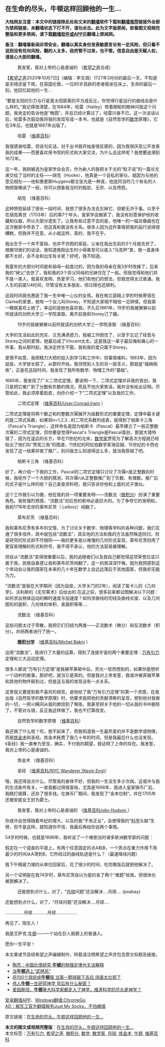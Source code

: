  <h2>在生命的尽头，牛顿这样回顾他的一生...</h2> <p class="notice"><b>大陆网友注意：本文中的链接除此处和文末的<a href="https://github.com/bannedbook/fanqiang" >翻墙</a>软件下载和<a href="https://github.com/killgcd/justmysocks/blob/master/README.md">翻墙推荐</a>链接外全部为禁网链接，未翻墙状态下打不开，请勿点击。此为文字版禁闻，欲看图文视频完整版和更多禁闻，请下载<a href="https://github.com/bannedbook/fanqiang">翻墙软件或APP</a>后翻墙上禁闻网。</p><p>备注：翻墙看新闻非常安全，翻墙以真实身份发表敏感言论有一定风险，但只看不说则没有任何风险，翻的人太多，政府管不过来，也不管。信息自由是天赋人权，请放心大胆的翻墙。</b></p>  <div class="entry"> <figure><figcaption>我发誓，我对上帝的心是虔诚的    （<a href="https://www.bannedbook.org/bnews/tag/%e5%b8%8c%e6%9c%9b%e4%b9%8b%e5%a3%b0/" class="st_tag internal_tag" rel="tag" title="标签 希望之声 下的日志">希望之声</a>合成）</figcaption></figure> <p>【<span class='wp_keywordlink_affiliate'><a href="https://www.soundofhope.org" title="希望之声" target="_blank">希望之声</a></span>2020年10月7日】（编辑：李文涵）1727年3月份的最后一天，不知道是天晴还是下雨，在英国伦敦，一位85岁高龄的老者稳坐在床上，生命的最后一刻，他回忆起他的一生&#8230;</p> <p></p> <p>“要是太阳的引力与行星离太阳距离的平方成反比，你觉得行星运行的曲线会是什么样的。”我记得很清楚，在1684年，哈雷（Halley）带着期盼的眼神问我这个问题，我肯定的告诉他是“椭圆”，并且已经计算过了，哈雷兴奋不已。这一次谈话以后，哈雷多次鼓动我将我的发现写成一本书，也就是《自然哲学的<a href="https://www.bannedbook.org/bnews/tag/%e6%95%b0%e5%ad%a6/" class="st_tag internal_tag" rel="tag" title="标签 数学 下的日志">数学</a>原理》，它在3年后，也就是1687年出版了。</p> <figure><figcaption>哈雷   （<a href="https://www.bannedbook.org/bnews/tag/%e7%bb%b4%e5%9f%ba%e7%99%be%e7%a7%91/" class="st_tag internal_tag" rel="tag" title="标签 维基百科 下的日志">维基百科</a>）</figcaption></figure> <p>我很感谢哈雷，但说句实话，对于出书我开始是很反感的，因为我很厌恶公开发表我的成果——而更喜欢用书信的形式和大家交流，为什么会这样呢？我想要追溯到1672年。</p> <p>这一年，我刚被选为皇家学会会员，作为新人的我把关于光的“粒子说”的一篇论文递交给了当时的主任——胡克（Hooke），他真是一个自私的家伙，就因为与他的意见相左——他和惠更斯Huygens都主张光是一种波，他连同当时几个有名的人物把我嘲讽了一般，你可以想象我当时的尴尬、无奈、以及愤怒。</p> <figure><figcaption>胡克  （维基百科）</figcaption></figure> <p>这种愤怒延续了很长一段时间、我想了很多办法去忘掉它、但都无济于事。以至于在胡克离世（1703年）后的第7个年头，皇家学会搬家了，我没有刻意保护他的收藏和仪器，所以大部分遗失了。让我有些过意不去的是，他唯一的一幅肖像画也在这次搬家中弄丢了、但这真和我没有关系。很多人因为这件事情把我的品行说得很糟糕，但我并不在意，从小就这样，真的，我不在乎。</p> <p>我出生于一个并不富裕、也并不穷困的家庭，父亲在我出生前的3个月就去世了，根据邻居们的谈话，我知道我刚出生时小得甚至可以装入“马克杯”里，我一直身体都不太好，会不会和出生有关呢？好吧，我不知道。</p> <p>我童年的大部分时间是和祖母一起度过的，因为我的母亲在我3岁时改嫁了，后来我的“继父”去世了，我和我的3个异父同母的兄妹住在了一起。但我觉得和他们并不是一类人，我喜欢发明、热爱学习，他们有他们的想法，但我觉得太过普通。我人生的前面1/4时间，尽管没有太多朋友，但过得也还顺利。</p> <p>这段时间我也邂逅了我一生中唯一心仪的女孩。我在格兰瑟姆上学的时候寄宿在Clarke的家里，她有一个女儿叫Storey，不知道大家相不相信一见钟情，但我第一眼就喜欢上她了，幸运的是她也喜欢我。不久后1661年，19岁的我被舅舅以前所就读的剑桥大学三一学院录取，离开前我和Storey订了婚。</p>  <figure><figcaption>19岁的我被舅舅以前所就读的剑桥大学三一学院录取  （维基百科）</figcaption></figure> <p>大学的生活如此的充实、又充满诱惑力，我被工作困住了，以至于忘记了经营与Storey之间的爱情，她最后成了VIncent太太，这是我这一辈子最后悔和痛心的一件事，我从那时起，我决定终生不娶。我和我的爱只属于Storey。</p> <p>爱情不如意，我把精力大把的投入到学习和工作中，但事情难料。1663年，因为鼠疫，大学放长假了。从那时开始，我领悟到人生的另一层含义，那就是“福祸相依”，正是在这段时间，我发现了我所有数学、物理工作的“基础”。</p> <p>1665年，我发现了广义二项式定理，要说明一下，二项式定理并非我的首创，我只是把它推广到了分数和负数的情况，而且不怕大家笑话，我并没有给出证明。尽管如此，我必须厚着脸皮，向你介绍一下“二项式定理”以及我的工作。</p> <figure><figcaption>二项式定理 （<a target="_blank" href="https://creativecommons.org/licenses/by-sa/3.0/">维基百科/User:Conrad.Irwin</a> ）</figcaption></figure> <p>二项式定理是将两个数之和的整数次幂展开为级数形式的重要定理，定理中最关键的是二项式系数，如果将n=1,2,3&#8230;的二项式系数列成表，就得到了帕斯卡三角（Pascal&#x27;s Triangle），这样命名是因为帕斯卡（Pascal）最早建立了一般正整数次幂的二项式定理，但你要是觉得Pascal&#x27;s Triangle是Pascal首创，那就大错特错了，因为在遥远的东方，早在11世纪的北宋，<a href="https://www.bannedbook.org/bnews/tag/%E6%95%B0%E5%AD%A6%E5%AE%B6/" class="st_tag internal_tag" rel="tag" title="标签 数学家 下的日志">数学家</a>贾宪为了解高次方程就已经给出了他们叫“贾宪三角”的图谱，11世纪的阿拉伯数学家海亚姆、15世纪的卡西也发现了这一结果并做了推广。别问我怎么知道得这么多，就当我穿越了吧。</p> <figure><figcaption>帕斯卡三角  （维基百科）</figcaption></figure> <p>好了，再介绍一下我的工作，Pascal的二项式定理只讨论了次幂n是正整数的时候，我呢作了一个大胆的猜测，将次幂n从正整数推广到了负数、有理数，推广后的式子是什么样的呢？自己查查资料吧，我只告诉你他和上面的式子类似。</p> <p>这个工作我引以为傲，他在我的另一项重要发明——流数法（<a href="https://www.bannedbook.org/bnews/tag/%E5%BE%AE%E7%A7%AF%E5%88%86/" class="st_tag internal_tag" rel="tag" title="标签 微积分 下的日志">微积分</a>）扮演了重要角色。我有强烈预感，“流数法”对后世的影响必是巨大的。为了争夺它的发明权，我和1716年去世的莱布尼茨（ Leibniz）闹翻了。</p> <figure><figcaption>莱布尼茨   （维基百科）</figcaption></figure> <p>我和莱布尼茨有多年的交情，为了讨论关于数学、物理等学科的各种问题，我们互通了很多信件，其中就包括“流数法”，其实他的方法和我的方法虽然殊途同归，但是研究的形式却不尽相同——我的更多是以难懂的几何形式呈现，莱布尼茨则用了更容易理解的形式和符号，我不得不承认，他的方法容易被理解。</p> <p>但自从“流数法”变得很重要以后，我的追随者们以及我自己都觉得这项荣誉应该只属于我，民族自豪感让我和莱布尼茨闹翻了，这一刻我深深忏悔，因为我预感到这个举动会让我的国家在未来的几十年在数学上会远远落后于其他国家，但我却无能为力。</p> <p>“流数法”是我在大学期间（因为鼠疫，大学关门的2年），阅读了笛卡儿的《几何学》、沃利斯的《无穷算术》后给出的.在这之前，很多前辈都试图解决以下问题：如何求出物体运动的瞬时速度与加速度？如何求曲线的切线及曲线长度、以及几何图形的面积、几何体的体积、表面积等等&#8230;.</p>  <figure><figcaption>流数法   （维基百科）</figcaption></figure> <p>这些问题太过于零散，我把它们归结为两类——正流数术（微分）和反流数术（积分）。并把两者进行了统一。</p> <figure><figcaption><strong><a target="_blank" href="https://zh.wikipedia.org/wiki/%E5%BE%AE%E7%A7%AF%E5%88%86%E5%AD%A6">微积分学</a></strong>&nbsp;（<a href="https://creativecommons.org/licenses/by-sa/4.0/">维基百科/Michel Bakni</a> ）</figcaption></figure> <p>运用“流数法”，我进行了大量的运算，得到了连接宇宙的两个重要定理：<a href="https://www.bannedbook.org/bnews/tag/%e4%b8%87%e6%9c%89%e5%bc%95%e5%8a%9b/" class="st_tag internal_tag" rel="tag" title="标签 万有引力 下的日志">万有引力</a>定理和三大运动定理。</p> <p>很多人都说“万有引力定理”是我被苹果砸中后，灵光一现而想到的，如果你是想听一个动听的故事，那好吧，就当它是真的。但是我对上帝发誓，我或许被真被苹果和其他的物件砸到过，但是这与我的发现没有一点关系。</p> <p>这里我又要提到我不喜欢的胡克，是他给了我“万有引力定理”的第一个灵感，在我出版《自然哲学的数学原理》时，他要求我把他的贡献清晰的呈现，想到他对我做的一切，一把火瞬间从我的肺烧到了喉咙，我甚至把关于他的一切从我的书中删除了，不管对与错，反正我这样做了，我也不打算改变。</p> <figure><figcaption>自然哲学的数学原理 （<a target="_blank" href="https://creativecommons.org/licenses/by-sa/2.0/">维基百科</a>）</figcaption></figure> <p>我还做了什么呢？哎，想不起来了，但我知道我一生最热爱的并不是数学或物理，而是<a href="https://www.bannedbook.org/bnews/tag/%E7%82%BC%E9%87%91%E6%9C%AF/" class="st_tag internal_tag" rel="tag" title="标签 炼金术 下的日志">炼金术</a>和圣经。炼金术耗费了我几十年的时间，但是我最后什么也没发现。《圣经》我一直奉为至宝，确实，不付我的期望，我证明了上帝的存在。我发誓，我对上帝的心是虔诚的。</p> <figure><figcaption>炼金术 （维基百科）</figcaption></figure> <figure><figcaption>圣经 （<a target="_blank" href="https://creativecommons.org/licenses/by-sa/2.0/">维基百科/</a><a href="https://www.flickr.com/photos/10183029@N00">NYC Wanderer (Kevin Eng)</a>）</figcaption></figure> <p>哦，我还得说点什么，尽管我的身体不好，但我的一生没生多少次病。这或许与我的生活条件有关，一直我都过得很富裕，尤其是1696年，我进入皇家铸币厂后，我精打细算，还存了很多钱。在铸币厂期间，我发现了“金本位制”。并在1705年还被安妮女王封为爵士。</p> <figure><figcaption>我发誓，我对上帝的心是虔诚的 （<a target="_blank" href="https://creativecommons.org/licenses/by-sa/3.0/">维基百科/</a><a href="https://commons.wikimedia.org/wiki/User:99of9">oby Hudson</a><a href="https://creativecommons.org/licenses/by-sa/3.0/"> </a>）</figcaption></figure> <p>你或许会觉得随着年纪的增大，以及的我“不务正业”，会使得我的“<span class='wp_keywordlink'><a href="https://www.bannedbook.org/forum11/topic309.html" title="禁片：“科学”的棍子" target="_blank">科学</a></span>头脑”生锈，但不是这样。就知道你不信，我最后再给你说两个事情。</p> <p>54岁的时候，也就是1696年，我听说了一个难倒当时诸多欧洲数学家的问题：</p> <p>假定在一个竖直的平面上，有两个任意固定的点A和B，一个质点在重力作用下用最少的时间从A滑到B，它所经过的曲线轨迹是什么？（最速降线问题）</p>  <p>我下午精疲力竭的从单位回家后，花了很少的时间，吃完晚饭后就把他解决了。</p> <p>另一个证明是在我74岁时，莱布尼茨自以为是的发了两个“难题”给我，但很快也被我解决了。</p> <figure><figcaption>还能想到点什么，对了，“<a href="https://www.bannedbook.org/bnews/tag/%e6%9c%88%e7%90%83/" class="st_tag internal_tag" rel="tag" title="标签 月球 下的日志">月球</a>问题”还没解决&#8230;.月球&#8230;. (pxabay)</figcaption></figure> <p>还能想到点什么，对了，“月球问题”还没解决&#8230;.月球&#8230;.</p> <p>&#8230;&#8230;&#8230;&#8230;&#8230;月球&#8230;&#8230;&#8230;&#8230;月球&#8230;&#8230;&#8230;&#8230;&#8230;..</p> <p>再见了，陌生人！</p> <p>我是艾萨克.<a href="https://www.bannedbook.org/bnews/tag/%E7%89%9B%E9%A1%BF/" class="st_tag internal_tag" rel="tag" title="标签 牛顿 下的日志">牛顿</a>——一个站在巨人肩膀上的普通人。</p> <p>愿你一生平安！</p> <p>本文章或节目经希望之声编辑制作，转载请注明希望之声并包含原文标题及链接。</p> <ul class='op-related-articles' title='相关阅读'> <li><a href='https://www.bannedbook.org/bnews/comments/20201007/1409427.html' target='_blank'>陶杰：中国仇恨研究 <b>牛顿</b>的物理定律也无法解释</a></li> <li><a href='https://www.bannedbook.org/bnews/comments/20200529/1370771.html' target='_blank'>当<b>牛顿</b>遇上“武林风”</a></li> <li><a href='https://www.bannedbook.org/bnews/funmedia/20200713/1360035.html' target='_blank'>将100个球组成<b>牛顿</b>摆 当第一颗球砸下去后 场面太壮观了</a></li> <li><a href='https://www.bannedbook.org/bnews/comments/20200609/1341966.html' target='_blank'>伟人<b>牛顿</b>一生研究神学 背后有什么秘密？</a></li> <li><a href='https://www.bannedbook.org/bnews/comments/20200522/1332799.html' target='_blank'>爱因斯坦、<b>牛顿</b>等大科学家都走入了神学，难道科学的尽头是神学？</a></li> </ul> <p class="texttj"> <a href="https://github.com/bannedbook/fanqiang/wiki/%E7%A6%81%E9%97%BB%E7%BD%91%E5%AE%89%E5%8D%93%E7%BF%BB%E5%A2%99%E6%96%B0%E9%97%BBAPP" target="_blank">安卓翻墙APP</a>、<a href="https://github.com/bannedbook/fanqiang/wiki/Chrome%E4%B8%80%E9%94%AE%E7%BF%BB%E5%A2%99%E5%8C%85" target="_blank">Windows翻墙:ChromeGo</a><br/> <a href="https://github.com/killgcd/justmysocks/blob/master/README.md" target="_blank">AD：搬瓦工官方翻墙服务Just My Socks，不怕被墙</a> </p><p>原文链接：<a class="src_link"  href="https://www.soundofhope.org/post/426589" target="_blank">在生命的尽头，牛顿这样回顾他的一生&#8230;</a></p> <a name='sharetosocial'></a>       <div><b>本文的图文或视频完整版</b>：<a href='https://www.bannedbook.org/bnews/comments/20201008/1410208.html'>在生命的尽头，牛顿这样回顾他的一生&#8230;</a></div>  </div><!--END ENTRY--> <div class="postfooter"> <div>本文标签：<a href="https://www.bannedbook.org/bnews/tag/%e4%b8%87%e6%9c%89%e5%bc%95%e5%8a%9b/" rel="tag">万有引力</a>, <a href="https://www.bannedbook.org/bnews/tag/%e5%b8%8c%e6%9c%9b%e4%b9%8b%e5%a3%b0/" rel="tag">希望之声</a>, <a href="https://www.bannedbook.org/bnews/tag/%E5%BE%AE%E7%A7%AF%E5%88%86/" rel="tag">微积分</a>, <a href="https://www.bannedbook.org/bnews/tag/%e6%95%b0%e5%ad%a6/" rel="tag">数学</a>, <a href="https://www.bannedbook.org/bnews/tag/%E6%95%B0%E5%AD%A6%E5%AE%B6/" rel="tag">数学家</a>, <a href="https://www.bannedbook.org/bnews/tag/%e6%9c%88%e7%90%83/" rel="tag">月球</a>, <a href="https://www.bannedbook.org/bnews/tag/%E7%82%BC%E9%87%91%E6%9C%AF/" rel="tag">炼金术</a>, <a href="https://www.bannedbook.org/bnews/tag/%E7%89%9B%E9%A1%BF/" rel="tag">牛顿</a>, <a href="https://www.bannedbook.org/bnews/tag/%e7%bb%b4%e5%9f%ba%e7%99%be%e7%a7%91/" rel="tag">维基百科</a></div>  </div><!--END POSTFOOTER--> 